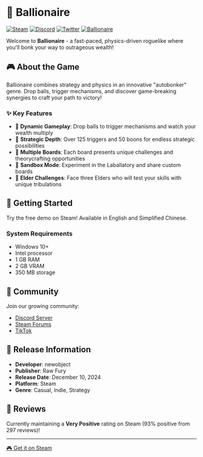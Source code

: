 # 🎱 Ballionaire

[![Steam](https://img.shields.io/badge/Steam-000000?style=for-the-badge&logo=steam&logoColor=white)](http://store.steampowered.com/app/2667120/Ballionaire)
[![Discord](https://img.shields.io/badge/Discord-5865F2?style=for-the-badge&logo=discord&logoColor=white)](https://discord.gg/ballionaire)
[![Twitter](https://img.shields.io/badge/Twitter-1DA1F2?style=for-the-badge&logo=twitter&logoColor=white)](https://x.com/newobject)
[![Ballionaire](https://img.shields.io/badge/Website-FF7139?style=for-the-badge&logo=firefox-browser&logoColor=white)](https://ballionaire.net)

Welcome to **Ballionaire** - a fast-paced, physics-driven roguelike where you'll bonk your way to outrageous wealth! 

## 🎮 About the Game

Ballionaire combines strategy and physics in an innovative "autobonker" genre. Drop balls, trigger mechanisms, and discover game-breaking synergies to craft your path to victory!

### ✨ Key Features

- 🔄 **Dynamic Gameplay**: Drop balls to trigger mechanisms and watch your wealth multiply
- 🎯 **Strategic Depth**: Over 125 triggers and 50 boons for endless strategic possibilities
- 🏰 **Multiple Boards**: Each board presents unique challenges and theorycrafting opportunities
- 🧪 **Sandbox Mode**: Experiment in the Laballatory and share custom boards
- 👑 **Elder Challenges**: Face three Elders who will test your skills with unique tribulations

## 🚀 Getting Started

Try the free demo on Steam! Available in English and Simplified Chinese.

### System Requirements
- Windows 10+
- Intel processor
- 1 GB RAM
- 2 GB VRAM
- 350 MB storage

## 🌟 Community

Join our growing community:
- [Discord Server](https://discord.gg/ballionaire)
- [Steam Forums](https://steamcommunity.com/app/2667120/discussions/)
- [TikTok](https://www.tiktok.com/@playballionaire)

## 📅 Release Information

- **Developer**: newobject
- **Publisher**: Raw Fury
- **Release Date**: December 10, 2024
- **Platform**: Steam
- **Genre**: Casual, Indie, Strategy

## 💫 Reviews

Currently maintaining a **Very Positive** rating on Steam (93% positive from 297 reviews)!

---

[🎮 Get it on Steam](http://store.steampowered.com/app/2667120/Ballionaire)